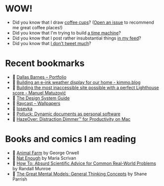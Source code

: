 # WOW!

- Did you know that I draw [coffee cups](https://papercups.mamuso.net/)? ([Open an issue](https://github.com/mamuso/papercups/issues) to recommend me great coffee places!)
- Did you know that I'm trying to build [a time machine](https://github.com/mamuso/fluxcapacitor)?
- Did you know that I post rather insubstantial things [in my feed](https://feed.mamuso.net/)?
- Did you know that [I don't tweet much](https://twitter.com/mamuso)?

# Recent bookmarks

- 👀 [Dallas Barnes – Portfolio](https://www.dallasbarnes.com/)
- 👀 [Building an e-ink weather display for our home - kimmo.blog](https://kimmo.blog/posts/7-building-eink-weather-display-for-our-home/)
- 👀 [Building the most inaccessible site possible with a perfect Lighthouse score - Manuel Matuzović](https://www.matuzo.at/blog/building-the-most-inaccessible-site-possible-with-a-perfect-lighthouse-score/)
- 👀 [The Design System Guide](https://thedesignsystem.guide/)
- 👀 [Raycast – Wallpapers](https://www.raycast.com/wallpapers)
- 👀 [Iosevka](https://typeof.net/Iosevka/)
- 👀 [Potluck: Dynamic documents as personal software](https://www.inkandswitch.com/potluck/)
- 👀 [HazeOver: Distraction Dimmer™ for Productivity on Mac](https://hazeover.com/)


# Books and comics I am reading

- 📘 [Animal Farm](https://www.goodreads.com/book/show/8349198) by George Orwell
- 📘 [Nat Enough](https://www.goodreads.com/book/show/45714795) by Maria Scrivan
- 📘 [How To: Absurd Scientific Advice for Common Real-World Problems](https://www.goodreads.com/book/show/43851501) by Randall Munroe
- 📘 [The Great Mental Models: General Thinking Concepts](https://www.goodreads.com/book/show/58103132) by Shane Parrish

